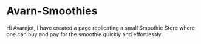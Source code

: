 # Avarn-Smoothies
Hi Avarnjot, I have created a page replicating a small Smoothie Store where one can buy and pay for the smoothie quickly and effortlessly.
